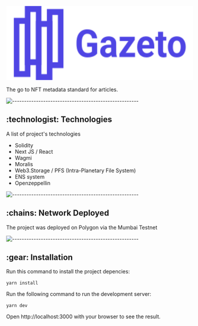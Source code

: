 

<img src="public/gazeto.svg" alt="gazeto logo" height="200px" width="100%">
 <p>The go to NFT metadata standard for articles.
</p>

![-----------------------------------------------------](https://raw.githubusercontent.com/andreasbm/readme/master/assets/lines/aqua.png)

<!-- Technologies -->
<h2 id="credits"> :technologist:  Technologies</h2>
<p>A list of project's technologies</p>

<ul>

<li>
Solidity
</li>

<li>
Next JS / React
</li>

<li>
Wagmi
</li>

<li>
Moralis
</li>

<li>
Web3.Storage / PFS (Intra-Planetary File System)
</li>

<li>
ENS system
</li>

<li>
Openzeppellin
</li>
</ul>


![-----------------------------------------------------](https://raw.githubusercontent.com/andreasbm/readme/master/assets/lines/aqua.png)

<h2 id="credits"> :chains: Network Deployed</h2>
<p>The project was deployed on Polygon via the Mumbai Testnet</p>


![-----------------------------------------------------](https://raw.githubusercontent.com/andreasbm/readme/master/assets/lines/aqua.png)

<h2 id="credits"> :gear: Installation</h2>
Run this command to install the project depencies:

```
yarn install
```

Run the following command to run the development server:
```
yarn dev
```
Open http://localhost:3000 with your browser to see the result.

